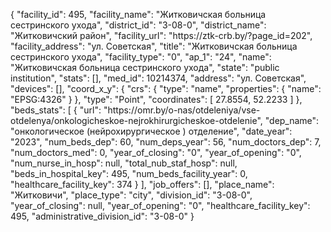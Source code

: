 {
    "facility_id": 495,
    "facility_name": "Житковичская больница сестринского ухода",
    "district_id": "3-08-0",
    "district_name": "Житковичский район",
    "facility_url": "https:\/\/ztk-crb.by\/?page_id=202",
    "facility_address": "ул. Советская",
    "title": "Житковичская больница сестринского ухода",
    "facility_type": "0",
    "ap_1": "24",
    "name": "Житковичская больница сестринского ухода",
    "state": "public institution",
    "stats": [],
    "med_id": 10214374,
    "address": "ул. Советская",
    "devices": [],
    "coord_x_y": {
        "crs": {
            "type": "name",
            "properties": {
                "name": "EPSG:4326"
            }
        },
        "type": "Point",
        "coordinates": [
            27.8554,
            52.2233
        ]
    },
    "beds_stats": [
        {
            "url": "https:\/\/omr.by\/o-nas\/otdeleniya\/vse-otdelenya\/onkologicheskoe-nejrokhirurgicheskoe-otdelenie",
            "dep_name": "онкологическое (нейрохирургическое ) отделение",
            "date_year": "2023",
            "num_beds_dep": 60,
            "num_deps_year": 56,
            "num_doctors_dep": 7,
            "num_doctors_med": 0,
            "year_of_closing": "0",
            "year_of_opening": "0",
            "num_nurse_in_hosp": null,
            "total_nub_staf_hosp": null,
            "beds_in_hospital_key": 495,
            "num_beds_facility_year": 0,
            "healthcare_facility_key": 374
        }
    ],
    "job_offers": [],
    "place_name": "Житковичи",
    "place_type": "city",
    "division_id": "3-08-0",
    "year_of_closing": null,
    "year_of_opening": "0",
    "healthcare_facility_key": 495,
    "administrative_division_id": "3-08-0"
}